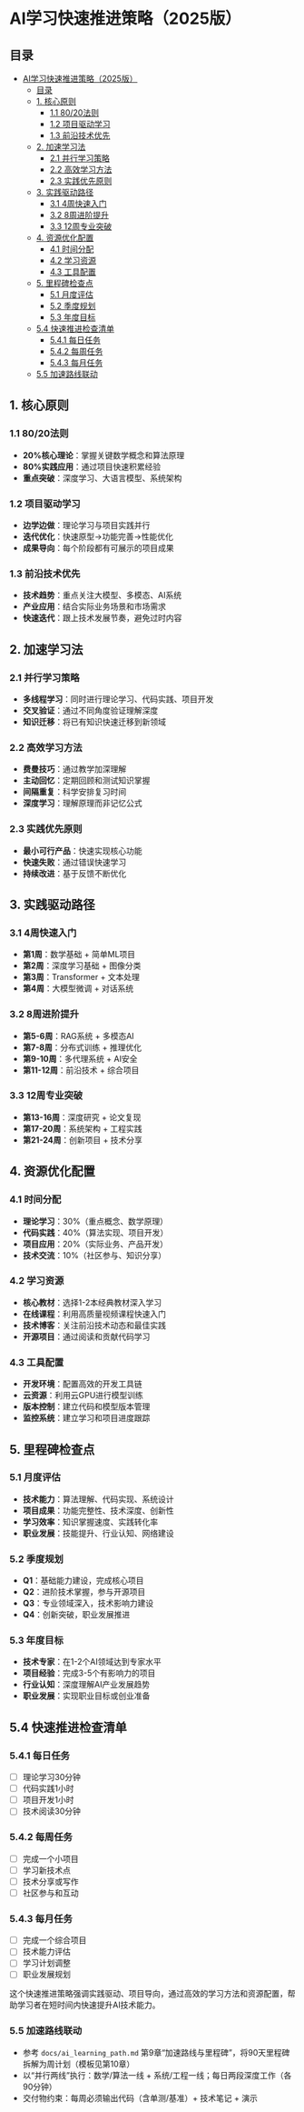 # AI学习快速推进策略（2025版）

## 目录

- [AI学习快速推进策略（2025版）](#ai学习快速推进策略2025版)
  - [目录](#目录)
  - [1. 核心原则](#1-核心原则)
    - [1.1 80/20法则](#11-8020法则)
    - [1.2 项目驱动学习](#12-项目驱动学习)
    - [1.3 前沿技术优先](#13-前沿技术优先)
  - [2. 加速学习法](#2-加速学习法)
    - [2.1 并行学习策略](#21-并行学习策略)
    - [2.2 高效学习方法](#22-高效学习方法)
    - [2.3 实践优先原则](#23-实践优先原则)
  - [3. 实践驱动路径](#3-实践驱动路径)
    - [3.1 4周快速入门](#31-4周快速入门)
    - [3.2 8周进阶提升](#32-8周进阶提升)
    - [3.3 12周专业突破](#33-12周专业突破)
  - [4. 资源优化配置](#4-资源优化配置)
    - [4.1 时间分配](#41-时间分配)
    - [4.2 学习资源](#42-学习资源)
    - [4.3 工具配置](#43-工具配置)
  - [5. 里程碑检查点](#5-里程碑检查点)
    - [5.1 月度评估](#51-月度评估)
    - [5.2 季度规划](#52-季度规划)
    - [5.3 年度目标](#53-年度目标)
  - [5.4 快速推进检查清单](#54-快速推进检查清单)
    - [5.4.1 每日任务](#541-每日任务)
    - [5.4.2 每周任务](#542-每周任务)
    - [5.4.3 每月任务](#543-每月任务)
  - [5.5 加速路线联动](#55-加速路线联动)

## 1. 核心原则

### 1.1 80/20法则

- **20%核心理论**：掌握关键数学概念和算法原理
- **80%实践应用**：通过项目快速积累经验
- **重点突破**：深度学习、大语言模型、系统架构

### 1.2 项目驱动学习

- **边学边做**：理论学习与项目实践并行
- **迭代优化**：快速原型→功能完善→性能优化
- **成果导向**：每个阶段都有可展示的项目成果

### 1.3 前沿技术优先

- **技术趋势**：重点关注大模型、多模态、AI系统
- **产业应用**：结合实际业务场景和市场需求
- **快速迭代**：跟上技术发展节奏，避免过时内容

## 2. 加速学习法

### 2.1 并行学习策略

- **多线程学习**：同时进行理论学习、代码实践、项目开发
- **交叉验证**：通过不同角度验证理解深度
- **知识迁移**：将已有知识快速迁移到新领域

### 2.2 高效学习方法

- **费曼技巧**：通过教学加深理解
- **主动回忆**：定期回顾和测试知识掌握
- **间隔重复**：科学安排复习时间
- **深度学习**：理解原理而非记忆公式

### 2.3 实践优先原则

- **最小可行产品**：快速实现核心功能
- **快速失败**：通过错误快速学习
- **持续改进**：基于反馈不断优化

## 3. 实践驱动路径

### 3.1 4周快速入门

- **第1周**：数学基础 + 简单ML项目
- **第2周**：深度学习基础 + 图像分类
- **第3周**：Transformer + 文本处理
- **第4周**：大模型微调 + 对话系统

### 3.2 8周进阶提升

- **第5-6周**：RAG系统 + 多模态AI
- **第7-8周**：分布式训练 + 推理优化
- **第9-10周**：多代理系统 + AI安全
- **第11-12周**：前沿技术 + 综合项目

### 3.3 12周专业突破

- **第13-16周**：深度研究 + 论文复现
- **第17-20周**：系统架构 + 工程实践
- **第21-24周**：创新项目 + 技术分享

## 4. 资源优化配置

### 4.1 时间分配

- **理论学习**：30%（重点概念、数学原理）
- **代码实践**：40%（算法实现、项目开发）
- **项目应用**：20%（实际业务、产品开发）
- **技术交流**：10%（社区参与、知识分享）

### 4.2 学习资源

- **核心教材**：选择1-2本经典教材深入学习
- **在线课程**：利用高质量视频课程快速入门
- **技术博客**：关注前沿技术动态和最佳实践
- **开源项目**：通过阅读和贡献代码学习

### 4.3 工具配置

- **开发环境**：配置高效的开发工具链
- **云资源**：利用云GPU进行模型训练
- **版本控制**：建立代码和模型版本管理
- **监控系统**：建立学习和项目进度跟踪

## 5. 里程碑检查点

### 5.1 月度评估

- **技术能力**：算法理解、代码实现、系统设计
- **项目成果**：功能完整性、技术深度、创新性
- **学习效率**：知识掌握速度、实践转化率
- **职业发展**：技能提升、行业认知、网络建设

### 5.2 季度规划

- **Q1**：基础能力建设，完成核心项目
- **Q2**：进阶技术掌握，参与开源项目
- **Q3**：专业领域深入，技术影响力建设
- **Q4**：创新突破，职业发展推进

### 5.3 年度目标

- **技术专家**：在1-2个AI领域达到专家水平
- **项目经验**：完成3-5个有影响力的项目
- **行业认知**：深度理解AI产业发展趋势
- **职业发展**：实现职业目标或创业准备

## 5.4 快速推进检查清单

### 5.4.1 每日任务

- [ ] 理论学习30分钟
- [ ] 代码实践1小时
- [ ] 项目开发1小时
- [ ] 技术阅读30分钟

### 5.4.2 每周任务

- [ ] 完成一个小项目
- [ ] 学习新技术点
- [ ] 技术分享或写作
- [ ] 社区参与和互动

### 5.4.3 每月任务

- [ ] 完成一个综合项目
- [ ] 技术能力评估
- [ ] 学习计划调整
- [ ] 职业发展规划

这个快速推进策略强调实践驱动、项目导向，通过高效的学习方法和资源配置，帮助学习者在短时间内快速提升AI技术能力。

### 5.5 加速路线联动

- 参考 `docs/ai_learning_path.md` 第9章“加速路线与里程碑”，将90天里程碑拆解为周计划（模板见第10章）
- 以“并行两线”执行：数学/算法一线 + 系统/工程一线；每日两段深度工作（各90分钟）
- 交付物约束：每周必须输出代码（含单测/基准）+ 技术笔记 + 演示
